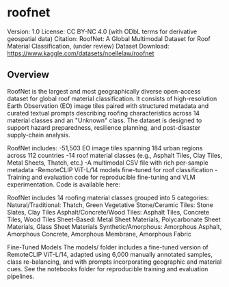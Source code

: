 # roofnet
Version: 1.0 License: CC BY-NC 4.0 (with ODbL terms for derivative geospatial data) 
Citation: RoofNet: A Global Multimodal Dataset for Roof Material Classification, (under review)
Dataset Download: https://www.kaggle.com/datasets/noellelaw/roofnet

## Overview 
RoofNet is the largest and most geographically diverse open-access dataset for global roof material classification. It consists of high-resolution Earth Observation (EO) image tiles paired with structured metadata and curated textual prompts describing roofing characteristics across 14 material classes and an "Unknown" class. The dataset is designed to support hazard preparedness, resilience planning, and post-disaster supply-chain analysis.

RoofNet includes:
-51,503 EO image tiles spanning 184 urban regions across 112 countries
-14 roof material classes (e.g., Asphalt Tiles, Clay Tiles, Metal Sheets, Thatch, etc.)
-A multimodal CSV file with rich per-sample metadata
-RemoteCLIP ViT-L/14 models fine-tuned for roof classification
-Training and evaluation code for reproducible fine-tuning and VLM experimentation. Code is available here: 


RoofNet includes 14 roofing material classes grouped into 5 categories:
Natural/Traditional: Thatch, Green Vegetative
Stone/Ceramic Tiles: Stone Slates, Clay Tiles
Asphalt/Concrete/Wood Tiles: Asphalt Tiles, Concrete Tiles, Wood Tiles
Sheet-Based: Metal Sheet Materials, Polycarbonate Sheet Materials, Glass Sheet Materials
Synthetic/Amorphous: Amorphous Asphalt, Amorphous Concrete, Amorphous Membrane, Amorphous Fabric

Fine-Tuned Models The models/ folder includes a fine-tuned version of RemoteCLIP ViT-L/14, adapted using 6,000 manually annotated samples, class re-balancing, and with prompts incorporating geographic and material cues. See the notebooks folder for reproducible training and evaluation pipelines.
